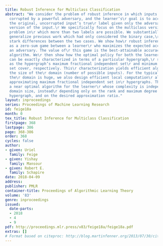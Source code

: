 ```yaml
---
title: Robust Inference for Multiclass Classification
abstract: "We consider the problem of robust inference in which inputs may be\r maliciously
  corrupted by a powerful adversary, and the learner’s\r goal is to accurately predict
  the original, uncorrupted input’s true\r label given only the adversarially corrupted
  version of the input.\r We specifically focus on the multiclass version of this
  problem in\r which more than two labels are possible. We substantially extend and\r
  generalize previous work which had only considered the binary case,\r thus uncovering
  stark differences between the two cases. We show how\r robust inference can be modeled
  as a zero-sum game between a learner\r who maximizes the expected accuracy, and
  an adversary. The value of\r this game is the best-attainable accuracy rate of any
  algorithm. We\r then show how the optimal policy for both the learner and adversary\r
  can be exactly characterized in terms of a particular hypergraph,\r specifically,
  as the hypergraph’s maximum fractional independent set\r and minimum fractional
  set cover, respectively. This\r characterization yields efficient algorithms in
  the size of the\r domain (number of possible inputs). For the typical setting that
  the\r domain is huge, we also design efficient local computation\r algorithms for
  approximating maximum fractional independent set in\r hypergraphs. This leads to
  a near optimal algorithm for the learner\r whose complexity is independent of the
  domain size, instead\r depending only on the rank and maximum degree of the underlying\r
  hypergraph, and on the desired approximation ratio."
layout: inproceedings
series: Proceedings of Machine Learning Research
id: feige18a
month: 0
tex_title: Robust Inference for Multiclass Classification
firstpage: 368
lastpage: 386
page: 368-386
order: 368
cycles: false
author:
- given: Uriel
  family: Feige
- given: Yishay
  family: Mansour
- given: Robert E.
  family: Schapire
date: 2018-04-09
address: 
publisher: PMLR
container-title: Proceedings of Algorithmic Learning Theory
volume: '83'
genre: inproceedings
issued:
  date-parts:
  - 2018
  - 4
  - 9
pdf: http://proceedings.mlr.press/v83/feige18a/feige18a.pdf
extras: []
# Format based on citeproc: http://blog.martinfenner.org/2013/07/30/citeproc-yaml-for-bibliographies/
---
```

